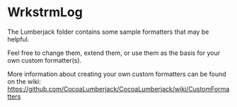 # WrkstrmLog

The Lumberjack folder contains some sample formatters that may be helpful.

Feel free to change them, extend them, or use them as the basis for your own custom formatter(s).

More information about creating your own custom formatters can be found on the wiki:
https://github.com/CocoaLumberjack/CocoaLumberjack/wiki/CustomFormatters
